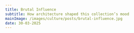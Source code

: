 ```yaml
---
title: Brutal Influence
subtitle: How architecture shaped this collection’s mood
mainImage: /images/culture/posts/brutal-influence.jpg
date: 30-03-2025
---
```

